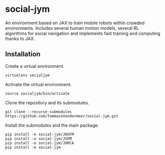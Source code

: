 # social-jym
An environment based on JAX to train mobile robots within crowded environments. Includes several human motion models, several RL algorithms for social navigation and implements fast training and computing thanks to JAX.

## Installation
Create a virtual environment.
```
virtualenv socialjym
```
Activate the virtual environment.
```
source socialjym/bin/activate
```
Clone the repository and its submodules.
```
git clone --recurse-submodules https://github.com/TommasoVandermeer/social-jym.git
```
Install the submodules and the main package.
```
pip install -e social-jym/JHSFM
pip install -e social-jym/JSFM
pip install -e social-jym/JORCA
pip install -e social-jym
```